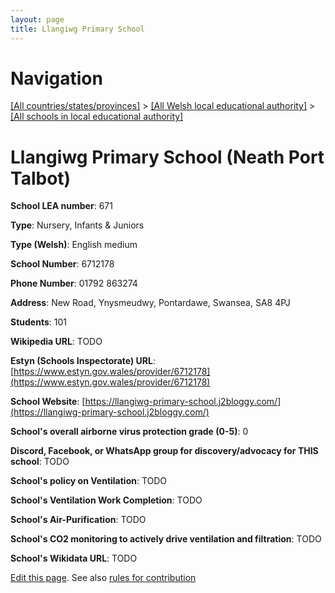 ```yaml
---
layout: page
title: Llangiwg Primary School
---
```

# Navigation

[[All countries/states/provinces]](../../..) > [[All Welsh local educational authority]](../..) > [[All schools in local educational authority]](..)

# Llangiwg Primary School (Neath Port Talbot)

**School LEA number**: 671

**Type**: Nursery, Infants & Juniors

**Type (Welsh)**: English medium

**School Number**: 6712178

**Phone Number**: 01792 863274

**Address**: New Road, Ynysmeudwy, Pontardawe, Swansea, SA8 4PJ

**Students**: 101

**Wikipedia URL**: TODO

**Estyn (Schools Inspectorate) URL**: [https://www.estyn.gov.wales/provider/6712178](https://www.estyn.gov.wales/provider/6712178)

**School Website**: [https://llangiwg-primary-school.j2bloggy.com/](https://llangiwg-primary-school.j2bloggy.com/)

**School's overall airborne virus protection grade (0-5)**: 0

**Discord, Facebook, or WhatsApp group for discovery/advocacy for THIS school**: TODO

**School's policy on Ventilation**: TODO

**School's Ventilation Work Completion**: TODO

**School's Air-Purification**: TODO

**School's CO2 monitoring to actively drive ventilation and filtration**: TODO

**School's Wikidata URL**: TODO




[Edit this page](https://github.com/VentilationProject/Wales/edit/prif/./Neath_Port_Talbot/Llangiwg_Primary_School.md). See also [rules for contribution](../../../contribution-rules/)
